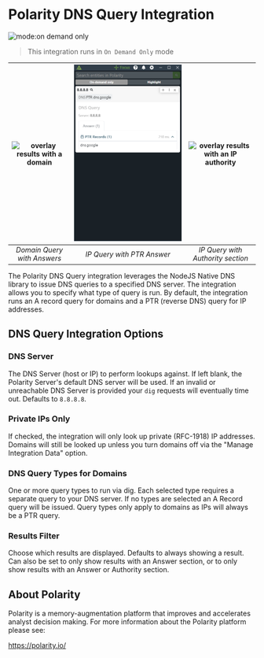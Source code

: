 # Polarity DNS Query Integration

![mode:on demand only](https://img.shields.io/badge/mode-on%20demand%20only-blue.svg)

> This integration runs in `On Demand Only` mode

| ![overlay results with a domain](assets/overlay_domain.png) |![overlay results with an ip PTR](assets/overlay_ip_ptr.png)|![overlay results with an IP authority](assets/overlay_ip_authority.png)
|:---:|:---:|:---:|
|*Domain Query with Answers* |*IP Query with PTR Answer*| *IP Query with Authority section*|


The Polarity DNS Query integration leverages the NodeJS Native DNS library to issue DNS queries to a specified DNS server.  The integration allows you to specify what type of query is run.  By default, the integration runs an A record query for domains and a PTR (reverse DNS) query for IP addresses.  

## DNS Query Integration Options

### DNS Server
The DNS Server (host or IP) to perform lookups against. If left blank, the Polarity Server's default DNS server will be used. If an invalid or unreachable DNS Server is provided your `dig` requests will eventually time out. Defaults to `8.8.8.8`.

### Private IPs Only

If checked, the integration will only look up private (RFC-1918) IP addresses. Domains will still be looked up unless you turn domains off via the "Manage Integration Data" option.

### DNS Query Types for Domains

One or more query types to run via dig.  Each selected type requires a separate query to your DNS server.  If no types are selected an A Record query will be issued.  Query types only apply to domains as IPs will always be a PTR query.

### Results Filter

Choose which results are displayed. Defaults to always showing a result. Can also be set to only show results with an Answer section, or to only show results with an Answer or Authority section.

## About Polarity

Polarity is a memory-augmentation platform that improves and accelerates analyst decision making.  For more information about the Polarity platform please see:

https://polarity.io/
